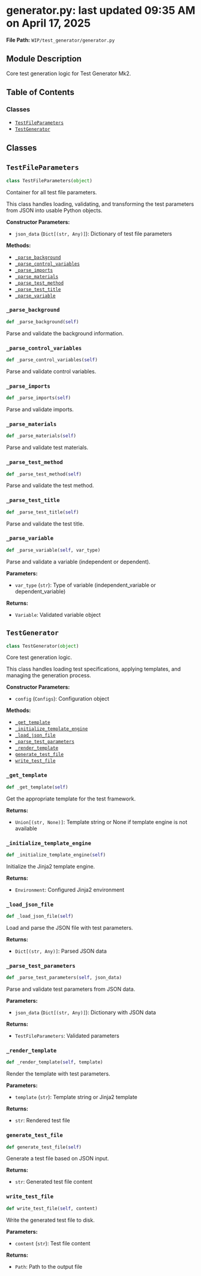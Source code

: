 # generator.py: last updated 09:35 AM on April 17, 2025

**File Path:** `WIP/test_generator/generator.py`

## Module Description

Core test generation logic for Test Generator Mk2.

## Table of Contents

### Classes

- [`TestFileParameters`](#testfileparameters)
- [`TestGenerator`](#testgenerator)

## Classes

## `TestFileParameters`

```python
class TestFileParameters(object)
```

Container for all test file parameters.

This class handles loading, validating, and transforming the test parameters
from JSON into usable Python objects.

**Constructor Parameters:**

- `json_data` (`Dict[(str, Any)]`): Dictionary of test file parameters

**Methods:**

- [`_parse_background`](#_parse_background)
- [`_parse_control_variables`](#_parse_control_variables)
- [`_parse_imports`](#_parse_imports)
- [`_parse_materials`](#_parse_materials)
- [`_parse_test_method`](#_parse_test_method)
- [`_parse_test_title`](#_parse_test_title)
- [`_parse_variable`](#_parse_variable)

### `_parse_background`

```python
def _parse_background(self)
```

Parse and validate the background information.

### `_parse_control_variables`

```python
def _parse_control_variables(self)
```

Parse and validate control variables.

### `_parse_imports`

```python
def _parse_imports(self)
```

Parse and validate imports.

### `_parse_materials`

```python
def _parse_materials(self)
```

Parse and validate test materials.

### `_parse_test_method`

```python
def _parse_test_method(self)
```

Parse and validate the test method.

### `_parse_test_title`

```python
def _parse_test_title(self)
```

Parse and validate the test title.

### `_parse_variable`

```python
def _parse_variable(self, var_type)
```

Parse and validate a variable (independent or dependent).

**Parameters:**

- `var_type` (`str`): Type of variable (independent_variable or dependent_variable)

**Returns:**

- `Variable`: Validated variable object

## `TestGenerator`

```python
class TestGenerator(object)
```

Core test generation logic.

This class handles loading test specifications, applying templates,
and managing the generation process.

**Constructor Parameters:**

- `config` (`Configs`): Configuration object

**Methods:**

- [`_get_template`](#_get_template)
- [`_initialize_template_engine`](#_initialize_template_engine)
- [`_load_json_file`](#_load_json_file)
- [`_parse_test_parameters`](#_parse_test_parameters)
- [`_render_template`](#_render_template)
- [`generate_test_file`](#generate_test_file)
- [`write_test_file`](#write_test_file)

### `_get_template`

```python
def _get_template(self)
```

Get the appropriate template for the test framework.

**Returns:**

- `Union[(str, None)]`: Template string or None if template engine is not available

### `_initialize_template_engine`

```python
def _initialize_template_engine(self)
```

Initialize the Jinja2 template engine.

**Returns:**

- `Environment`: Configured Jinja2 environment

### `_load_json_file`

```python
def _load_json_file(self)
```

Load and parse the JSON file with test parameters.

**Returns:**

- `Dict[(str, Any)]`: Parsed JSON data

### `_parse_test_parameters`

```python
def _parse_test_parameters(self, json_data)
```

Parse and validate test parameters from JSON data.

**Parameters:**

- `json_data` (`Dict[(str, Any)]`): Dictionary with JSON data

**Returns:**

- `TestFileParameters`: Validated parameters

### `_render_template`

```python
def _render_template(self, template)
```

Render the template with test parameters.

**Parameters:**

- `template` (`str`): Template string or Jinja2 template

**Returns:**

- `str`: Rendered test file

### `generate_test_file`

```python
def generate_test_file(self)
```

Generate a test file based on JSON input.

**Returns:**

- `str`: Generated test file content

### `write_test_file`

```python
def write_test_file(self, content)
```

Write the generated test file to disk.

**Parameters:**

- `content` (`str`): Test file content

**Returns:**

- `Path`: Path to the output file
